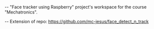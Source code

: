 -- "Face tracker using Raspberry" project's workspace for the course "Mechatronics".

-- Extension of repo: https://github.com/mc-jesus/face_detect_n_track